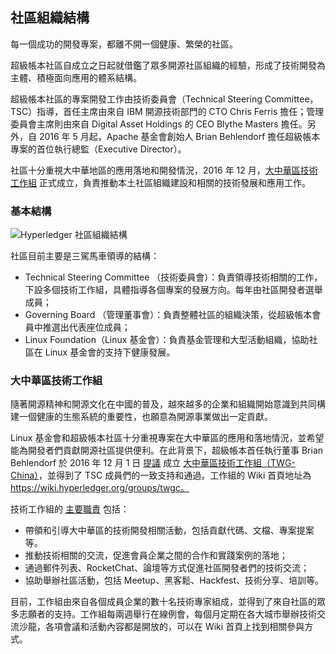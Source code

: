 ## 社區組織結構

每一個成功的開發專案，都離不開一個健康、繁榮的社區。

超級帳本社區自成立之日起就借鑑了眾多開源社區組織的經驗，形成了技術開發為主體、積極面向應用的體系結構。

超級帳本社區的專案開發工作由技術委員會（Technical Steering Committee，TSC）指導，首任主席由來自 IBM 開源技術部門的 CTO Chris Ferris 擔任；管理委員會主席則由來自 Digital Asset Holdings 的 CEO Blythe Masters 擔任。另外，自 2016 年 5 月起，Apache 基金會創始人 Brian Behlendorf 擔任超級帳本專案的首位執行總監（Executive Director）。

社區十分重視大中華地區的應用落地和開發情況，2016 年 12 月，[大中華區技術工作組](https://wiki.hyperledger.org/groups/tsc/technical-working-group-china) 正式成立，負責推動本土社區組織建設和相關的技術發展和應用工作。


### 基本結構

![Hyperledger 社區組織結構](_images/orgnization.png)

社區目前主要是三駕馬車領導的結構：

* Technical Steering Committee
（技術委員會）：負責領導技術相關的工作，下設多個技術工作組，具體指導各個專案的發展方向。每年由社區開發者選舉成員；
* Governing Board
（管理董事會）：負責整體社區的組織決策，從超級帳本會員中推選出代表座位成員；
* Linux Foundation（Linux 基金會）：負責基金管理和大型活動組織，協助社區在 Linux 基金會的支持下健康發展。

### 大中華區技術工作組

隨著開源精神和開源文化在中國的普及，越來越多的企業和組織開始意識到共同構建一個健康的生態系統的重要性，也願意為開源事業做出一定貢獻。

Linux 基金會和超級帳本社區十分重視專案在大中華區的應用和落地情況，並希望能為開發者們貢獻開源社區提供便利。在此背景下，超級帳本首任執行董事 Brian Behlendorf 於 2016 年 12 月 1 日 [提議](https://lists.hyperledger.org/pipermail/hyperledger-tsc/2016-December/000504.html) 成立 [大中華區技術工作組（TWG-China）](https://wiki.hyperledger.org/groups/tsc/technical-working-group-china)，並得到了 TSC 成員們的一致支持和通過。工作組的 Wiki 首頁地址為 https://wiki.hyperledger.org/groups/twgc。

技術工作組的 [主要職責](https://docs.google.com/document/d/1sXVltDZxnlB5Srd1A-EW0jtTz7P2cDLG8JmgaAYvMzU) 包括：

* 帶領和引導大中華區的技術開發相關活動，包括貢獻代碼、文檔、專案提案等。
* 推動技術相關的交流，促進會員企業之間的合作和實踐案例的落地；
* 通過郵件列表、RocketChat、論壇等方式促進社區開發者們的技術交流；
* 協助舉辦社區活動，包括 Meetup、黑客鬆、Hackfest、技術分享、培訓等。

目前，工作組由來自各個成員企業的數十名技術專家組成，並得到了來自社區的眾多志願者的支持。工作組每兩週舉行在線例會，每個月定期在各大城市舉辦技術交流沙龍，各項會議和活動內容都是開放的，可以在 Wiki 首頁上找到相關參與方式。
